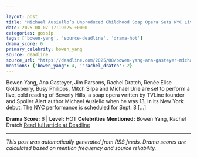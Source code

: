 ```yaml
---

layout: post
title: "Michael Ausiello’s Unproduced Childhood Soap Opera Sets NYC Live Reading With Bowen Yang, Ana Gasteyer, Jim Parsons & More"
date: 2025-08-07 17:19:25 +0000
categories: gossip
tags: ['bowen-yang', 'source-deadline', 'drama-hot']
drama_score: 6
primary_celebrity: bowen_yang
source: deadline
source_url: "https://deadline.com/2025/08/bowen-yang-ana-gasteyer-michael-ausiello-soap-opera-1236481351/"
mentions: {'bowen_yang': 4, ''rachel_dratch': 2}
---
```


Bowen Yang, Ana Gasteyer, Jim Parsons, Rachel Dratch, Renée Elise Goldsberry, Busy Philipps, Mitch Silpa and Michael Urie are set to perform a live, cold reading of Beverly Hills, a soap opera written by TVLine founder and Spoiler Alert author Michael Ausiello when he was 13, in its New York debut. The NYC performance is scheduled for Sept. 8 […]

**Drama Score:** 6 | **Level:** HOT **Celebrities Mentioned:** Bowen Yang, Rachel Dratch [Read full article at Deadline](https://deadline.com/2025/08/bowen-yang-ana-gasteyer-michael-ausiello-soap-opera-1236481351/)

---

*This post was automatically generated from RSS feeds. Drama scores are calculated based on mention frequency and source reliability.*